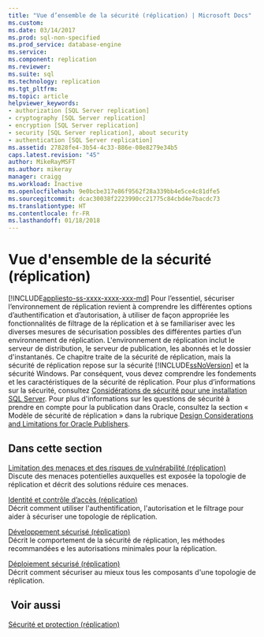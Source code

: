 ```yaml
---
title: "Vue d’ensemble de la sécurité (réplication) | Microsoft Docs"
ms.custom: 
ms.date: 03/14/2017
ms.prod: sql-non-specified
ms.prod_service: database-engine
ms.service: 
ms.component: replication
ms.reviewer: 
ms.suite: sql
ms.technology: replication
ms.tgt_pltfrm: 
ms.topic: article
helpviewer_keywords:
- authorization [SQL Server replication]
- cryptography [SQL Server replication]
- encryption [SQL Server replication]
- security [SQL Server replication], about security
- authentication [SQL Server replication]
ms.assetid: 27828fe4-3b54-4c33-886e-08e8279e34b5
caps.latest.revision: "45"
author: MikeRayMSFT
ms.author: mikeray
manager: craigg
ms.workload: Inactive
ms.openlocfilehash: 9e0bcbe317e86f9562f28a339bb4e5ce4c81dfe5
ms.sourcegitcommit: dcac30038f2223990cc21775c84cbd4e7bacdc73
ms.translationtype: HT
ms.contentlocale: fr-FR
ms.lasthandoff: 01/18/2018
---
```

# <a name="security-overview-replication"></a>Vue d'ensemble de la sécurité (réplication)
[!INCLUDE[appliesto-ss-xxxx-xxxx-xxx-md](../../../includes/appliesto-ss-xxxx-xxxx-xxx-md.md)] Pour l’essentiel, sécuriser l’environnement de réplication revient à comprendre les différentes options d’authentification et d’autorisation, à utiliser de façon appropriée les fonctionnalités de filtrage de la réplication et à se familiariser avec les diverses mesures de sécurisation possibles des différentes parties d’un environnement de réplication. L'environnement de réplication inclut le serveur de distribution, le serveur de publication, les abonnés et le dossier d'instantanés. Ce chapitre traite de la sécurité de réplication, mais la sécurité de réplication repose sur la sécurité [!INCLUDE[ssNoVersion](../../../includes/ssnoversion-md.md)] et la sécurité Windows. Par conséquent, vous devez comprendre les fondements et les caractéristiques de la sécurité de réplication. Pour plus d’informations sur la sécurité, consultez [Considérations de sécurité pour une installation SQL Server](../../../sql-server/install/security-considerations-for-a-sql-server-installation.md). Pour plus d'informations sur les questions de sécurité à prendre en compte pour la publication dans Oracle, consultez la section « Modèle de sécurité de réplication » dans la rubrique [Design Considerations and Limitations for Oracle Publishers](../../../relational-databases/replication/non-sql/design-considerations-and-limitations-for-oracle-publishers.md).  
  
## <a name="in-this-section"></a>Dans cette section  
 [Limitation des menaces et des risques de vulnérabilité &#40;réplication&#41;](../../../relational-databases/replication/security/threat-and-vulnerability-mitigation-replication.md)  
 Discute des menaces potentielles auxquelles est exposée la topologie de réplication et décrit des solutions réduire ces menaces.  
  
 [Identité et contrôle d’accès &#40;réplication&#41;](../../../relational-databases/replication/security/identity-and-access-control-replication.md)  
 Décrit comment utiliser l'authentification, l'autorisation et le filtrage pour aider à sécuriser une topologie de réplication.  
  
 [Développement sécurisé &#40;réplication&#41;](../../../relational-databases/replication/security/secure-development-replication.md)  
 Décrit le comportement de la sécurité de réplication, les méthodes recommandées e les autorisations minimales pour la réplication.  
  
 [Déploiement sécurisé &#40;réplication&#41;](../../../relational-databases/replication/security/secure-deployment-replication.md)  
 Décrit comment sécuriser au mieux tous les composants d'une topologie de réplication.  
  
## <a name="see-also"></a> Voir aussi  
 [Sécurité et protection &#40;réplication&#41;](../../../relational-databases/replication/security/security-and-protection-replication.md)  
  
  

